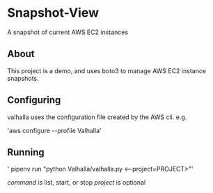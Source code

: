 # Snapshot-View
A snapshot of current AWS EC2 instances

## About

This project is a demo, and uses boto3 to manage
AWS EC2 instance snapshots.

## Configuring

valhalla uses the configuration file created by the
AWS cli. e.g.

'aws configure --profile Valhalla'

## Running

' pipenv run "python Valhalla/valhalla.py <command> <--project=PROJECT>"'

*command* is list, start, or stop
*project* is optional

